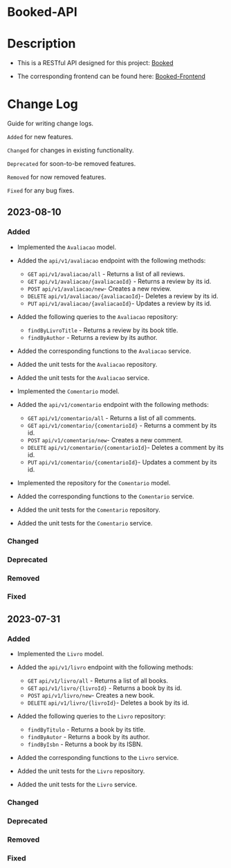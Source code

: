 # Booked-API

# Description
- This is a RESTful API designed for this project: [Booked](https://www.figma.com/community/file/1266829619368231584)


- The corresponding frontend can be found here: [Booked-Frontend](https://github.com/telmopanacas/Booked-Website)

# Change Log
Guide for writing change logs.

`Added` for new features.

`Changed` for changes in existing functionality.

`Deprecated` for soon-to-be removed features.

`Removed` for now removed features.

`Fixed`  for any bug fixes.

## 2023-08-10

### Added
- Implemented the `Avaliacao` model.


- Added the `api/v1/avaliacao` endpoint with the following methods:

    - `GET` `api/v1/avaliacao/all` - Returns a list of all reviews.
    - `GET` `api/v1/avaliacao/{avaliacaoId}` - Returns a review by its id.
    - `POST` `api/v1/avaliacao/new`- Creates a new review.
    - `DELETE` `api/v1/avaliacao/{avaliacaoId}`- Deletes a review by its id.
    - `PUT` `api/v1/avaliacao/{avaliacaoId}`- Updates a review by its id.


- Added the following queries to the `Avaliacao` repository:

    - `findByLivroTitle` - Returns a review by its book title.
    - `findByAuthor` - Returns a review by its author.


- Added the corresponding functions to the `Avaliacao` service.


- Added the unit tests for the `Avaliacao` repository.


- Added the unit tests for the `Avaliacao` service.


- Implemented the `Comentario` model.


- Added the `api/v1/comentario` endpoint with the following methods:

    - `GET` `api/v1/comentario/all` - Returns a list of all comments.
    - `GET` `api/v1/comentario/{comentarioId}` - Returns a comment by its id.
    - `POST` `api/v1/comentario/new`- Creates a new comment.
    - `DELETE` `api/v1/comentario/{comentarioId}`- Deletes a comment by its id.
    - `PUT` `api/v1/comentario/{comentarioId}`- Updates a comment by its id.


- Implemented the repository for  the `Comentario` model.


- Added the corresponding functions to the `Comentario` service.


- Added the unit tests for the `Comentario` repository.


- Added the unit tests for the `Comentario` service.

### Changed


### Deprecated


### Removed


### Fixed


## 2023-07-31

### Added
- Implemented the `Livro` model.


- Added the `api/v1/livro` endpoint with the following methods:

    - `GET` `api/v1/livro/all` - Returns a list of all books.
    - `GET` `api/v1/livro/{livroId}` - Returns a book by its id.
    - `POST` `api/v1/livro/new`- Creates a new book.
    - `DELETE` `api/v1/livro/{livroId}`- Deletes a book by its id.


- Added the following queries to the `Livro` repository:

    - `findByTitulo` - Returns a book by its title.
    - `findByAutor` - Returns a book by its author.
    - `findByIsbn` - Returns a book by its ISBN.

- Added the corresponding functions to the `Livro` service.


- Added the unit tests for the `Livro` repository.


- Added the unit tests for the `Livro` service.


### Changed


### Deprecated


### Removed


### Fixed
